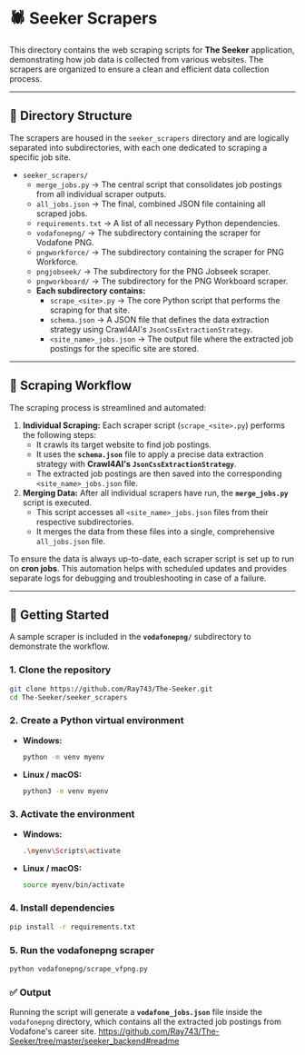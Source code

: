 # 🕷️ Seeker Scrapers

This directory contains the web scraping scripts for **The Seeker** application, demonstrating how job data is collected from various websites. The scrapers are organized to ensure a clean and efficient data collection process.

-----

## 📂 Directory Structure

The scrapers are housed in the `seeker_scrapers` directory and are logically separated into subdirectories, with each one dedicated to scraping a specific job site.

  * `seeker_scrapers/`
      * `merge_jobs.py` → The central script that consolidates job postings from all individual scraper outputs.
      * `all_jobs.json` → The final, combined JSON file containing all scraped jobs.
      * `requirements.txt` → A list of all necessary Python dependencies.
      * `vodafonepng/` → The subdirectory containing the scraper for Vodafone PNG.
      * `pngworkforce/` → The subdirectory containing the scraper for PNG Workforce.
      * `pngjobseek/` → The subdirectory for the PNG Jobseek scraper.
      * `pngworkboard/` → The subdirectory for the PNG Workboard scraper.
      * **Each subdirectory contains:**
          * `scrape_<site>.py` → The core Python script that performs the scraping for that site.
          * `schema.json` → A JSON file that defines the data extraction strategy using Crawl4AI's `JsonCssExtractionStrategy`.
          * `<site_name>_jobs.json` → The output file where the extracted job postings for the specific site are stored.

-----

## 🔄 Scraping Workflow

The scraping process is streamlined and automated:

1.  **Individual Scraping:** Each scraper script (`scrape_<site>.py`) performs the following steps:
      * It crawls its target website to find job postings.
      * It uses the **`schema.json`** file to apply a precise data extraction strategy with **Crawl4AI's `JsonCssExtractionStrategy`**.
      * The extracted job postings are then saved into the corresponding `<site_name>_jobs.json` file.
2.  **Merging Data:** After all individual scrapers have run, the **`merge_jobs.py`** script is executed.
      * This script accesses all `<site_name>_jobs.json` files from their respective subdirectories.
      * It merges the data from these files into a single, comprehensive `all_jobs.json` file.

To ensure the data is always up-to-date, each scraper script is set up to run on **cron jobs**. This automation helps with scheduled updates and provides separate logs for debugging and troubleshooting in case of a failure.

-----

## 🚀 Getting Started

A sample scraper is included in the **`vodafonepng/`** subdirectory to demonstrate the workflow.

### **1. Clone the repository**

```bash
git clone https://github.com/Ray743/The-Seeker.git
cd The-Seeker/seeker_scrapers
```

### **2. Create a Python virtual environment**

  * **Windows:**
    ```bash
    python -m venv myenv
    ```
  * **Linux / macOS:**
    ```bash
    python3 -m venv myenv
    ```

### **3. Activate the environment**

  * **Windows:**
    ```bash
    .\myenv\Scripts\activate
    ```
  * **Linux / macOS:**
    ```bash
    source myenv/bin/activate
    ```

### **4. Install dependencies**

```bash
pip install -r requirements.txt
```

### **5. Run the vodafonepng scraper**

```bash
python vodafonepng/scrape_vfpng.py
```

### **✅ Output**

Running the script will generate a **`vodafone_jobs.json`** file inside the `vodafonepng` directory, which contains all the extracted job postings from Vodafone's career site.
https://github.com/Ray743/The-Seeker/tree/master/seeker_backend#readme
